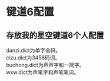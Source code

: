 # 键道6配置
存放我的星空键道6个人配置
---
danzi.dict为单字全码。  
cizu.dict为3456码词。  
buchong.dict为声声字和一简字。  
wxw.dict为声笔字和声笔笔词。
